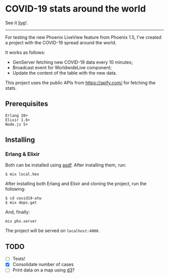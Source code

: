 # COVID-19 stats around the world

See it [live](https://covid19-atw.herokuapp.com/)!.

---

For testing the new Phoenix LiveView feature from Phoenix 1.5,
I've created a project with the COVID-19 spread around the world.

It works as follows:

- GenServer fetching new COVID-19 data every 10 minutes;
- Broadcast event for WorldwideLive component;
- Update the content of the table with the new data.

This project uses the public APIs from https://apify.com/ for fetching
the stats.

## Prerequisites
```
Erlang 20+
Elixir 1.6+
Node.js 5+
```
## Installing

### Erlang & Elixir

Both can be installed using [asdf](https://github.com/asdf-vm/asdf).
After installing them, run:

```
$ mix local.hex
```
After installing both Erlang and Elixir and cloning the project, run the following:
```
$ cd covid19-atw
$ mix deps.get
```

And, finally:

```
mix phx.server
```

The project will be served on `localhost:4000`.

## TODO

- [ ] Tests!
- [x] Consolidate number of cases
- [ ] Print data on a map using [d3](https://d3js.org/)?

